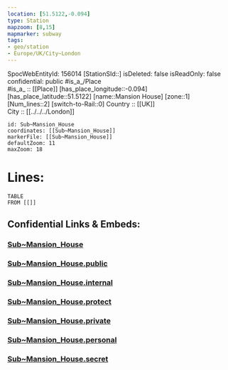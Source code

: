 ```yaml
---
location: [51.5122,-0.094] 
type: Station 
mapzoom: [8,15] 
mapmarker: subway 
tags:
- geo/station
- Europe/UK/City~London
---
```

SpocWebEntityId: 156014
[StationSId::] 
isDeleted: false
isReadOnly: false
confidential: public
#is_a_/Place  
#is_a_ :: [[Place]] 
[has_place_longitude::-0.094] 
[has_place_latitude::51.5122] 
[name::Mansion House] 
[zone::1] 
[Num_lines::2] 
[switch-to-Rail::0] 
Country :: [[UK]]  
City :: [[../../../London]]  


```leaflet
id: Sub~Mansion_House
coordinates: [[Sub~Mansion_House]] 
markerFile: [[Sub~Mansion_House]] 
defaultZoom: 11 
maxZoom: 18
```


# Lines: 
```dataview
TABLE 
FROM [[]] 
```


## Confidential Links & Embeds: 

### [Sub~Mansion_House](/_Standards/Earth/Continent/Europe/Europe~North/UK/England/Regions~England/London,Greater/cities~GreaterLondon/Underground/Station/Sub~Mansion_House.md) 

### [Sub~Mansion_House.public](/_public/Earth/Continent/Europe/Europe~North/UK/England/Regions~England/London,Greater/cities~GreaterLondon/Underground/Station/Sub~Mansion_House.public.md) 

### [Sub~Mansion_House.internal](/_internal/Earth/Continent/Europe/Europe~North/UK/England/Regions~England/London,Greater/cities~GreaterLondon/Underground/Station/Sub~Mansion_House.internal.md) 

### [Sub~Mansion_House.protect](/_protect/Earth/Continent/Europe/Europe~North/UK/England/Regions~England/London,Greater/cities~GreaterLondon/Underground/Station/Sub~Mansion_House.protect.md) 

### [Sub~Mansion_House.private](/_private/Earth/Continent/Europe/Europe~North/UK/England/Regions~England/London,Greater/cities~GreaterLondon/Underground/Station/Sub~Mansion_House.private.md) 

### [Sub~Mansion_House.personal](/_personal/Earth/Continent/Europe/Europe~North/UK/England/Regions~England/London,Greater/cities~GreaterLondon/Underground/Station/Sub~Mansion_House.personal.md) 

### [Sub~Mansion_House.secret](/_secret/Earth/Continent/Europe/Europe~North/UK/England/Regions~England/London,Greater/cities~GreaterLondon/Underground/Station/Sub~Mansion_House.secret.md)

